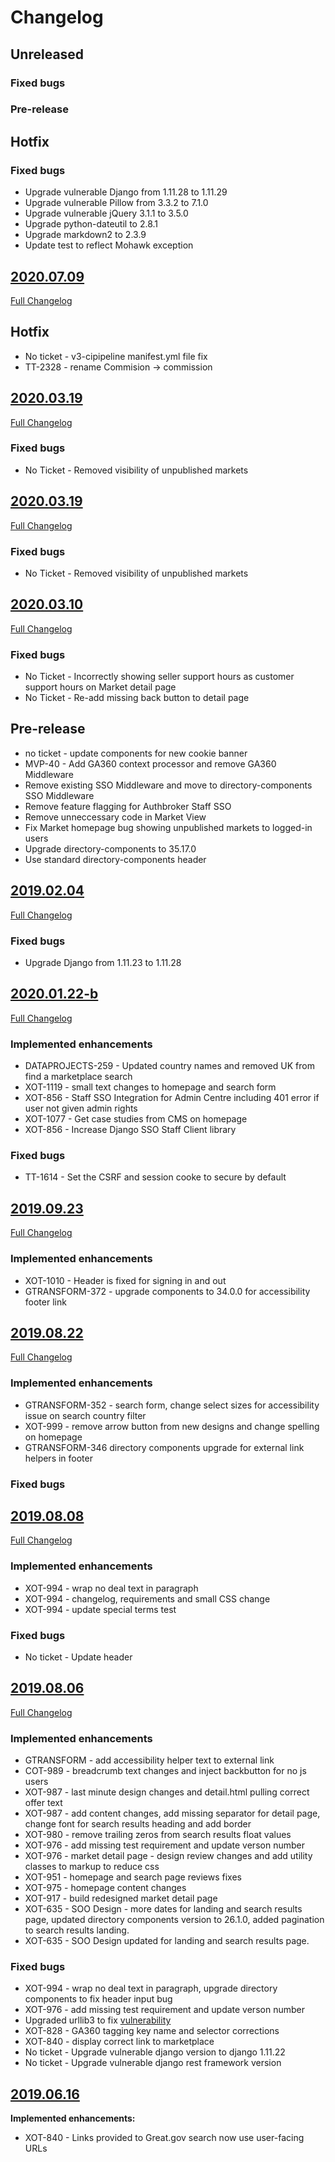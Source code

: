 # Changelog

## Unreleased

### Fixed bugs

### Pre-release

## Hotfix

### Fixed bugs

- Upgrade vulnerable Django from 1.11.28 to 1.11.29
- Upgrade vulnerable Pillow from 3.3.2 to 7.1.0
- Upgrade vulnerable jQuery 3.1.1 to 3.5.0
- Upgrade python-dateutil to 2.8.1
- Upgrade markdown2 to 2.3.9
- Update test to reflect Mohawk exception

## [2020.07.09](https://github.com/uktrade/navigator/releases/tag/2020.07.09)

[Full Changelog](https://github.com/uktrade/navigator/compare/2019.03.19...2020.07.09)

## Hotfix

- No ticket - v3-cipipeline manifest.yml file fix
- TT-2328 - rename Commision -> commission

## [2020.03.19](https://github.com/uktrade/navigator/releases/tag/2020.03.19)

[Full Changelog](https://github.com/uktrade/navigator/compare/2019.03.10...2020.03.19)

### Fixed bugs

- No Ticket - Removed visibility of unpublished markets

## [2020.03.19](https://github.com/uktrade/navigator/releases/tag/2020.03.19)

[Full Changelog](https://github.com/uktrade/navigator/compare/2019.03.10...2020.03.19)

### Fixed bugs

- No Ticket - Removed visibility of unpublished markets

## [2020.03.10](https://github.com/uktrade/navigator/releases/tag/2020.03.10)

[Full Changelog](https://github.com/uktrade/navigator/compare/2019.02.04...2020.03.10)

### Fixed bugs

- No Ticket - Incorrectly showing seller support hours as customer support hours on Market detail page
- No Ticket - Re-add missing back button to detail page

## Pre-release

- no ticket - update components for new cookie banner
- MVP-40 - Add GA360 context processor and remove GA360 Middleware
- Remove existing SSO Middleware and move to directory-components SSO Middleware
- Remove feature flagging for Authbroker Staff SSO
- Remove unneccessary code in Market View
- Fix Market homepage bug showing unpublished markets to logged-in users
- Upgrade directory-components to 35.17.0
- Use standard directory-components header

## [2019.02.04](https://github.com/uktrade/navigator/releases/tag/2019.02.04)

[Full Changelog](https://github.com/uktrade/navigator/compare/2020.01.22-b...2019.02.04)

### Fixed bugs

- Upgrade Django from 1.11.23 to 1.11.28

## [2020.01.22-b](https://github.com/uktrade/navigator/releases/tag/2020.01.22-b)

[Full Changelog](https://github.com/uktrade/navigator/compare/2019.09.23...2020.01.22-b)

### Implemented enhancements

- DATAPROJECTS-259 - Updated country names and removed UK from find a marketplace search
- XOT-1119 - small text changes to homepage and search form
- XOT-856 - Staff SSO Integration for Admin Centre including 401 error if user not given admin rights
- XOT-1077 - Get case studies from CMS on homepage
- XOT-856 - Increase Django SSO Staff Client library

### Fixed bugs

- TT-1614 - Set the CSRF and session cooke to secure by default

## [2019.09.23](https://github.com/uktrade/navigator/releases/tag/2019.09.23)

[Full Changelog](https://github.com/uktrade/navigator/compare/2019.08.22...2019.09.23)

### Implemented enhancements

- XOT-1010 - Header is fixed for signing in and out
- GTRANSFORM-372 - upgrade components to 34.0.0 for accessibility footer link

## [2019.08.22](https://github.com/uktrade/navigator/releases/tag/2019.08.22)

[Full Changelog](https://github.com/uktrade/navigator/compare/2019.08.08...2019.08.22)

### Implemented enhancements

- GTRANSFORM-352 - search form, change select sizes for accessibility issue on search country filter
- XOT-999 - remove arrow button from new designs and change spelling on homepage
- GTRANSFORM-346 directory components upgrade for external link helpers in footer

### Fixed bugs

## [2019.08.08](https://github.com/uktrade/navigator/releases/tag/2019.08.08)

[Full Changelog](https://github.com/uktrade/navigator/compare/2019.08.06...2019.08.08)

### Implemented enhancements

- XOT-994 - wrap no deal text in paragraph
- XOT-994 - changelog, requirements and small CSS change
- XOT-994 - update special terms test

### Fixed bugs

- No ticket - Update header

## [2019.08.06](https://github.com/uktrade/navigator/releases/tag/2019.08.06)

[Full Changelog](https://github.com/uktrade/navigator/compare/cba35dba000639efa336db8904bc7e5331feef0f..2019.08.06)

### Implemented enhancements

- GTRANSFORM - add accessibility helper text to external link
- COT-989 - breadcrumb text changes and inject backbutton for no js users
- XOT-987 - last minute design changes and detail.html pulling correct offer text
- XOT-987 - add content changes, add missing separator for detail page, change font for search results heading and add border
- XOT-980 - remove trailing zeros from search results float values
- XOT-976 - add missing test requirement and update verson number
- XOT-976 - market detail page - design review changes and add utility classes to markup to reduce css
- XOT-951 - homepage and search page reviews fixes
- XOT-975 - homepage content changes
- XOT-917 - build redesigned market detail page
- XOT-635 - SOO Design - more dates for landing and search results page, updated directory components version to 26.1.0, added pagination to search results landing.
- XOT-635 - SOO Design updated for landing and search results page.

### Fixed bugs

- XOT-994 - wrap no deal text in paragraph, upgrade directory components to fix header input bug
- XOT-976 - add missing test requirement and update verson number
- Upgraded urllib3 to fix [vulnerability](https://nvd.nist.gov/vuln/detail/CVE-2019-11324)
- XOT-828 - GA360 tagging key name and selector corrections
- XOT-840 - display correct link to marketplace
- No ticket - Upgrade vulnerable django version to django 1.11.22
- No ticket - Upgrade vulnerable django rest framework version

## [2019.06.16](https://github.com/uktrade/navigator/releases/tag/2019.06.16)

**Implemented enhancements:**

- XOT-840 - Links provided to Great.gov search now use user-facing URLs
